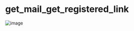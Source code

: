 # get_mail_get_registered_link

![image](https://github.com/sapfire65/get_mail_get_registered_link/assets/32418820/ccf4fa3b-77c0-4dee-a138-788e1cb239f7)
